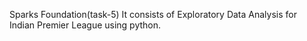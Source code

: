 Sparks Foundation(task-5)
It consists of Exploratory Data Analysis for Indian Premier League using python.
